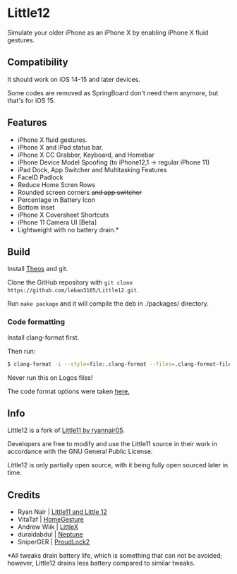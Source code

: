 # Little12

Simulate your older iPhone as an iPhone X by enabling iPhone X fluid gestures.

## Compatibility

It should work on iOS 14-15 and later devices.

Some codes are removed as SpringBoard don't need them anymore, but that's for iOS 15.

## Features
* iPhone X fluid gestures.
* iPhone X and iPad status bar.
* iPhone X CC Grabber, Keyboard, and Homebar
* iPhone Device Model Spoofing (to iPhone12,1 -> regular iPhone 11)
* iPad Dock, App Switcher and Multitasking Features
* FaceID Padlock
* Reduce Home Scren Rows
* Rounded screen corners ~~and app switcher~~
* Percentage in Battery Icon
* Bottom Inset
* iPhone X Coversheet Shortcuts 
* iPhone 11 Camera UI [Beta]
* Lightweight with no battery drain.*

## Build

Install [Theos](https://github.com/theos/theos) and git.

Clone the GitHub repository with `git clone https://github.com/lebao3105/Little12.git`.

Run `make package` and it will compile the deb in ./packages/ directory.

### Code formatting

Install clang-format first.

Then run:

```bash
$ clang-format -i --style=file:.clang-format --files=.clang-format-files
```

Never run this on Logos files!

The code format options were taken [here.](https://github.com/paulsfds/objective-c-style-guide/blob/master/.clang-format)

## Info
Little12 is a fork of [Little11 by ryannair05](https://github.com/ryannair05/Little11).

Developers are free to modify and use the Little11 source in their work in accordance with the GNU General Public License.

Little12 is only partially open source, with it being fully open sourced later in time.

## Credits
* Ryan Nair | [Little11 and Little 12](https://github.com/ryannair05)
* VitaTaf | [HomeGesture](https://github.com/VitaTaf/HomeGesture)
* Andrew Wiik | [LittleX](https://github.com/andrewwiik/LittleX)
* duraidabdul | [Neptune](https://github.com/duraidabdul/Neptune)
* SniperGER |  [ProudLock2](https://github.com/SniperGER/ProudLock2) 
 

*All tweaks drain battery life, which is something that can not be avoided; however, Little12 drains less battery compared to similar tweaks.
